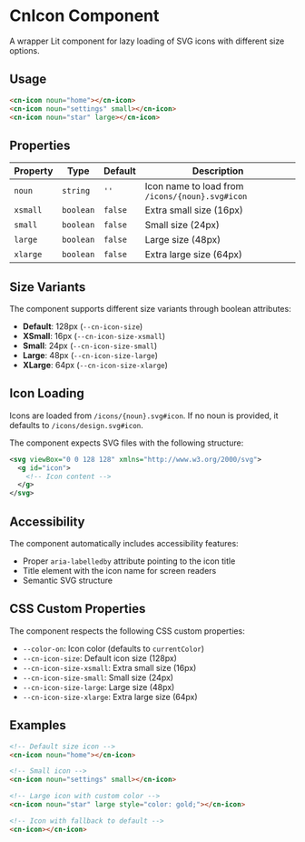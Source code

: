 # CnIcon Component

A wrapper Lit component for lazy loading of SVG icons with different size options.

## Usage

```html
<cn-icon noun="home"></cn-icon>
<cn-icon noun="settings" small></cn-icon>
<cn-icon noun="star" large></cn-icon>
```

## Properties

| Property  | Type      | Default | Description                                     |
|-----------|-----------|---------|------------------------------------------------|
| `noun`    | `string`  | `''`    | Icon name to load from `/icons/{noun}.svg#icon` |
| `xsmall`  | `boolean` | `false` | Extra small size (16px)                        |
| `small`   | `boolean` | `false` | Small size (24px)                              |
| `large`   | `boolean` | `false` | Large size (48px)                              |
| `xlarge`  | `boolean` | `false` | Extra large size (64px)                        |

## Size Variants

The component supports different size variants through boolean attributes:

- **Default**: 128px (`--cn-icon-size`)
- **XSmall**: 16px (`--cn-icon-size-xsmall`)
- **Small**: 24px (`--cn-icon-size-small`)  
- **Large**: 48px (`--cn-icon-size-large`)
- **XLarge**: 64px (`--cn-icon-size-xlarge`)

## Icon Loading

Icons are loaded from `/icons/{noun}.svg#icon`. If no noun is provided, it defaults to `/icons/design.svg#icon`.

The component expects SVG files with the following structure:
```xml
<svg viewBox="0 0 128 128" xmlns="http://www.w3.org/2000/svg">
  <g id="icon">
    <!-- Icon content -->
  </g>
</svg>
```

## Accessibility

The component automatically includes accessibility features:
- Proper `aria-labelledby` attribute pointing to the icon title
- Title element with the icon name for screen readers
- Semantic SVG structure

## CSS Custom Properties

The component respects the following CSS custom properties:

- `--color-on`: Icon color (defaults to `currentColor`)
- `--cn-icon-size`: Default icon size (128px)
- `--cn-icon-size-xsmall`: Extra small size (16px)
- `--cn-icon-size-small`: Small size (24px)
- `--cn-icon-size-large`: Large size (48px)
- `--cn-icon-size-xlarge`: Extra large size (64px)

## Examples

```html
<!-- Default size icon -->
<cn-icon noun="home"></cn-icon>

<!-- Small icon -->
<cn-icon noun="settings" small></cn-icon>

<!-- Large icon with custom color -->
<cn-icon noun="star" large style="color: gold;"></cn-icon>

<!-- Icon with fallback to default -->
<cn-icon></cn-icon>
```
